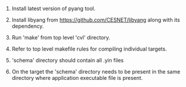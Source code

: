 1. Install latest version of pyang tool.

2. Install libyang from https://github.com/CESNET/libyang along with its dependency.

3. Run 'make' from top level 'cvl' directory.

4. Refer to top level makefile rules for compiling individual targets. 

5. 'schema' directory should contain all .yin files

6. On the target the 'schema' directory needs to be present in the same directory where application executable file is present.

